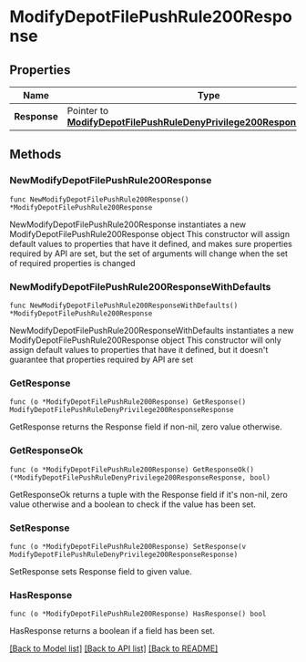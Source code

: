 # ModifyDepotFilePushRule200Response

## Properties

Name | Type | Description | Notes
------------ | ------------- | ------------- | -------------
**Response** | Pointer to [**ModifyDepotFilePushRuleDenyPrivilege200ResponseResponse**](ModifyDepotFilePushRuleDenyPrivilege200ResponseResponse.md) |  | [optional] 

## Methods

### NewModifyDepotFilePushRule200Response

`func NewModifyDepotFilePushRule200Response() *ModifyDepotFilePushRule200Response`

NewModifyDepotFilePushRule200Response instantiates a new ModifyDepotFilePushRule200Response object
This constructor will assign default values to properties that have it defined,
and makes sure properties required by API are set, but the set of arguments
will change when the set of required properties is changed

### NewModifyDepotFilePushRule200ResponseWithDefaults

`func NewModifyDepotFilePushRule200ResponseWithDefaults() *ModifyDepotFilePushRule200Response`

NewModifyDepotFilePushRule200ResponseWithDefaults instantiates a new ModifyDepotFilePushRule200Response object
This constructor will only assign default values to properties that have it defined,
but it doesn't guarantee that properties required by API are set

### GetResponse

`func (o *ModifyDepotFilePushRule200Response) GetResponse() ModifyDepotFilePushRuleDenyPrivilege200ResponseResponse`

GetResponse returns the Response field if non-nil, zero value otherwise.

### GetResponseOk

`func (o *ModifyDepotFilePushRule200Response) GetResponseOk() (*ModifyDepotFilePushRuleDenyPrivilege200ResponseResponse, bool)`

GetResponseOk returns a tuple with the Response field if it's non-nil, zero value otherwise
and a boolean to check if the value has been set.

### SetResponse

`func (o *ModifyDepotFilePushRule200Response) SetResponse(v ModifyDepotFilePushRuleDenyPrivilege200ResponseResponse)`

SetResponse sets Response field to given value.

### HasResponse

`func (o *ModifyDepotFilePushRule200Response) HasResponse() bool`

HasResponse returns a boolean if a field has been set.


[[Back to Model list]](../README.md#documentation-for-models) [[Back to API list]](../README.md#documentation-for-api-endpoints) [[Back to README]](../README.md)


